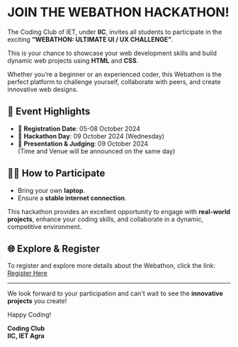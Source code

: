 # JOIN THE WEBATHON HACKATHON!

The Coding Club of IET, under **IIC**, invites all students to participate in the exciting **“WEBATHON: ULTIMATE UI / UX CHALLENGE”**.

This is your chance to showcase your web development skills and build dynamic web projects using **HTML** and **CSS**.

Whether you’re a beginner or an experienced coder, this Webathon is the perfect platform to challenge yourself, collaborate with peers, and create innovative web designs.

## 🚀 Event Highlights

- 📅 **Registration Date**: 05-08 October 2024
- 📅 **Hackathon Day**: 09 October 2024 (Wednesday)
- 🎯 **Presentation & Judging**: 09 October 2024  
  (Time and Venue will be announced on the same day)

## 👨‍💻 How to Participate

- Bring your own **laptop**.
- Ensure a **stable internet connection**.

This hackathon provides an excellent opportunity to engage with **real-world projects**, enhance your coding skills, and collaborate in a dynamic, competitive environment.

## 🌐 Explore & Register

To register and explore more details about the Webathon, click the link: [Register Here](https://coderplayground.github.io/webathon/)

---

We look forward to your participation and can't wait to see the **innovative projects** you create!

Happy Coding!

**Coding Club**  
**IIC, IET Agra**
